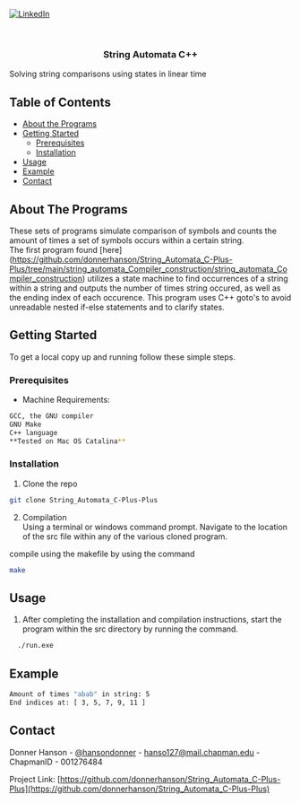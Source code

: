 
 <!--
 *** To avoid retyping too much info. Do a search and replace for the following:
 *** donnerhanson, String_Automata_C-Plus-Plus
, donnerhanson, hanso127@mail.chapman.edu
 -->





 <!-- PROJECT SHIELDS -->
 <!--
 *** I'm using markdown "reference style" links for readability.
 *** Reference links are enclosed in brackets [ ] instead of parentheses ( ).
 *** See the bottom of this document for the declaration of the reference variables
 *** for contributors-url, forks-url, etc. This is an optional, concise syntax you may use.
 *** https://www.markdownguide.org/basic-syntax/#reference-style-links
 -->

 [![LinkedIn][linkedin-shield]][linkedin-url]



 <!-- PROJECT LOGO -->
 <br />

   <h3 align="center">String Automata C++</h3>

   <p align="center">

  Solving string comparisons using states in linear time
     <br />
   </p>
 </p>



 <!-- TABLE OF CONTENTS -->
 ## Table of Contents

 * [About the Programs](#about-the-programs)
 * [Getting Started](#getting-started)
   * [Prerequisites](#prerequisites)
   * [Installation](#installation)
 * [Usage](#usage)
 * [Example](#example)
 * [Contact](#contact)



 <!-- ABOUT THE PROGRAM -->
 ## About The Programs

These sets of programs simulate comparison of symbols and counts the amount of times a set of symbols occurs within a certain string.    
The first program found [here] (https://github.com/donnerhanson/String_Automata_C-Plus-Plus/tree/main/string_automata_Compiler_construction/string_automata_Compiler_construction) utilizes a state machine to find occurrences of a string within a string and outputs the number of times string occured, as well as the ending index of each occurence. This program uses C++ goto's to avoid unreadable nested if-else statements and to clarify states.  

 <!-- GETTING STARTED -->
 ## Getting Started

 To get a local copy up and running follow these simple steps.  

 ### Prerequisites  
 * Machine Requirements:   
 ```sh  
 GCC, the GNU compiler  
 GNU Make  
 C++ language  
 **Tested on Mac OS Catalina** 
 ```  

 ### Installation  

 1. Clone the repo  
 ```sh  
 git clone String_Automata_C-Plus-Plus  
 ```  
 2. Compilation  
 Using a terminal or windows command prompt.
 Navigate to the location of the src file within any of the various cloned program.  

compile using the makefile by using the command   

 ```sh   
make  
 ```

 <!-- USAGE EXAMPLES -->
 ## Usage

 1. After completing the installation and compilation instructions, start the program within the src directory by running the command.   

 ```sh  
   ./run.exe  
 ```  
 ## Example  

 <!--1. Example: [text to display](pdf or filename here)  -->

```sh  
Amount of times "abab" in string: 5  
End indices at: [ 3, 5, 7, 9, 11 ]  

```



 <!-- CONTACT -->
 ## Contact

 Donner Hanson - [@hansondonner](https://twitter.com/hansondonner) - hanso127@mail.chapman.edu - ChapmanID - 001276484  

 Project Link: [https://github.com/donnerhanson/String_Automata_C-Plus-Plus](https://github.com/donnerhanson/String_Automata_C-Plus-Plus)  

 <!-- MARKDOWN LINKS & IMAGES -->
 <!-- https://www.markdownguide.org/basic-syntax/#reference-style-links -->

 [linkedin-shield]: https://img.shields.io/badge/-LinkedIn-black.svg?style=flat-square&logo=linkedin&colorB=555  
 [linkedin-url]: https://linkedin.com/in/donner-hanson  
